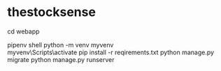 # thestocksense

cd webapp

pipenv shell
python -m venv myvenv  
myvenv\Scripts\activate
pip install -r reqirements.txt
python manage.py migrate
python manage.py runserver
